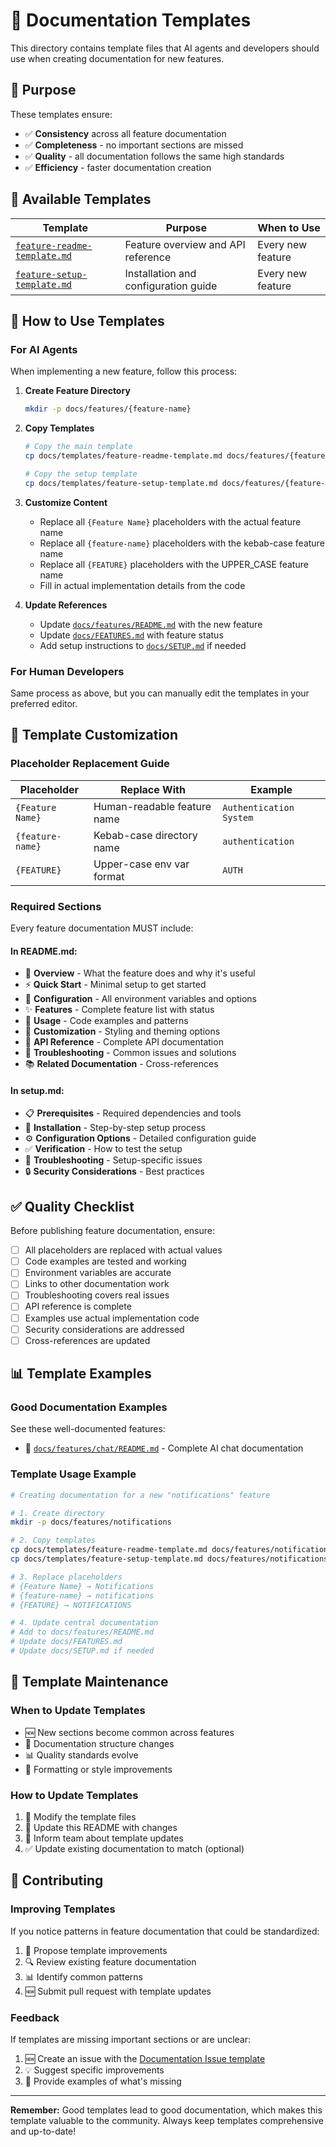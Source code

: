 # 📝 Documentation Templates

This directory contains template files that AI agents and developers should use when creating documentation for new features.

## 🎯 Purpose

These templates ensure:

- ✅ **Consistency** across all feature documentation
- ✅ **Completeness** - no important sections are missed
- ✅ **Quality** - all documentation follows the same high standards
- ✅ **Efficiency** - faster documentation creation

## 📁 Available Templates

| Template                                                     | Purpose                              | When to Use       |
| ------------------------------------------------------------ | ------------------------------------ | ----------------- |
| [`feature-readme-template.md`](./feature-readme-template.md) | Feature overview and API reference   | Every new feature |
| [`feature-setup-template.md`](./feature-setup-template.md)   | Installation and configuration guide | Every new feature |

## 🚀 How to Use Templates

### For AI Agents

When implementing a new feature, follow this process:

1. **Create Feature Directory**

   ```bash
   mkdir -p docs/features/{feature-name}
   ```

2. **Copy Templates**

   ```bash
   # Copy the main template
   cp docs/templates/feature-readme-template.md docs/features/{feature-name}/README.md

   # Copy the setup template
   cp docs/templates/feature-setup-template.md docs/features/{feature-name}/setup.md
   ```

3. **Customize Content**
   - Replace all `{Feature Name}` placeholders with the actual feature name
   - Replace all `{feature-name}` placeholders with the kebab-case feature name
   - Replace all `{FEATURE}` placeholders with the UPPER_CASE feature name
   - Fill in actual implementation details from the code

4. **Update References**
   - Update [`docs/features/README.md`](../features/README.md) with the new feature
   - Update [`docs/FEATURES.md`](../FEATURES.md) with feature status
   - Add setup instructions to [`docs/SETUP.md`](../SETUP.md) if needed

### For Human Developers

Same process as above, but you can manually edit the templates in your preferred editor.

## 🔄 Template Customization

### Placeholder Replacement Guide

| Placeholder      | Replace With                | Example                 |
| ---------------- | --------------------------- | ----------------------- |
| `{Feature Name}` | Human-readable feature name | `Authentication System` |
| `{feature-name}` | Kebab-case directory name   | `authentication`        |
| `{FEATURE}`      | Upper-case env var format   | `AUTH`                  |

### Required Sections

Every feature documentation MUST include:

#### In README.md:

- 🎯 **Overview** - What the feature does and why it's useful
- ⚡ **Quick Start** - Minimal setup to get started
- 🔧 **Configuration** - All environment variables and options
- ✨ **Features** - Complete feature list with status
- 📝 **Usage** - Code examples and patterns
- 🎨 **Customization** - Styling and theming options
- 🔌 **API Reference** - Complete API documentation
- 🚨 **Troubleshooting** - Common issues and solutions
- 📚 **Related Documentation** - Cross-references

#### In setup.md:

- 📋 **Prerequisites** - Required dependencies and tools
- 🔧 **Installation** - Step-by-step setup process
- ⚙️ **Configuration Options** - Detailed configuration guide
- ✅ **Verification** - How to test the setup
- 🚨 **Troubleshooting** - Setup-specific issues
- 🔒 **Security Considerations** - Best practices

## ✅ Quality Checklist

Before publishing feature documentation, ensure:

- [ ] All placeholders are replaced with actual values
- [ ] Code examples are tested and working
- [ ] Environment variables are accurate
- [ ] Links to other documentation work
- [ ] Troubleshooting covers real issues
- [ ] API reference is complete
- [ ] Examples use actual implementation code
- [ ] Security considerations are addressed
- [ ] Cross-references are updated

## 📊 Template Examples

### Good Documentation Examples

See these well-documented features:

- 🤖 [`docs/features/chat/README.md`](../features/chat/README.md) - Complete AI chat documentation

### Template Usage Example

```bash
# Creating documentation for a new "notifications" feature

# 1. Create directory
mkdir -p docs/features/notifications

# 2. Copy templates
cp docs/templates/feature-readme-template.md docs/features/notifications/README.md
cp docs/templates/feature-setup-template.md docs/features/notifications/setup.md

# 3. Replace placeholders
# {Feature Name} → Notifications
# {feature-name} → notifications
# {FEATURE} → NOTIFICATIONS

# 4. Update central documentation
# Add to docs/features/README.md
# Update docs/FEATURES.md
# Update docs/SETUP.md if needed
```

## 🔄 Template Maintenance

### When to Update Templates

- 🆕 New sections become common across features
- 🔧 Documentation structure changes
- 📊 Quality standards evolve
- 🎨 Formatting or style improvements

### How to Update Templates

1. 📝 Modify the template files
2. 🔄 Update this README with changes
3. 📢 Inform team about template updates
4. ✅ Update existing documentation to match (optional)

## 🤝 Contributing

### Improving Templates

If you notice patterns in feature documentation that could be standardized:

1. 📝 Propose template improvements
2. 🔍 Review existing feature documentation
3. 📊 Identify common patterns
4. 🆕 Submit pull request with template updates

### Feedback

If templates are missing important sections or are unclear:

1. 🆕 Create an issue with the [Documentation Issue template](../../.github/ISSUE_TEMPLATE/documentation_issue.md)
2. 💡 Suggest specific improvements
3. 📝 Provide examples of what's missing

---

**Remember:** Good templates lead to good documentation, which makes this template valuable to the community. Always keep templates comprehensive and up-to-date!
